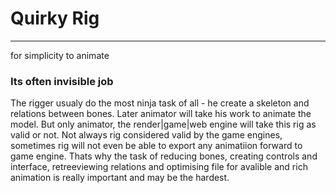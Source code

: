 
# Quirky Rig

---

for simplicity to animate

### Its often invisible job

The rigger usualy do the most ninja task of all - he create a skeleton and relations between bones. Later animator will take his work to animate the model. But only animator, the render|game|web engine will take this rig as valid or not. Not always rig considered valid by the game engines, sometimes rig will not even be able to export any animatiion forward to game engine. Thats why the task of reducing bones, creating controls and interface, retreeviewing relations and optimising file for avalible and rich animation is really important and may be the hardest.

